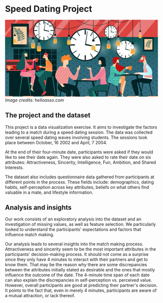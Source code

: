 # Speed Dating Project

![](images/SpeedDating.jpg)
*Image credits: helloasso.com*

## The project and the dataset
This project is a data visualization exercise. It aims to investigate the factors leading to a match during a speed dating session. The data was collected over several speed dating waves involving students. The sessions took place between October, 16 2002 and April, 7 2004.

At the end of their four-minute date, participants were asked if they would like to see their date again. They were also asked to rate their date on six attributes: Attractiveness, Sincerity, Intelligence, Fun, Ambition, and Shared Interests.

The dataset also includes questionnaire data gathered from participants at different points in the process. These fields include: demographics, dating habits, self-perception across key attributes, beliefs on what others find valuable in a mate, and lifestyle information.

## Analysis and insights
Our work consists of an exploratory analysis into the dataset and an investigation of missing values, as well as feature selection. 
We particularly looked to understand the participants' expectations and factors that influence match making. 

Our analysis leads to several insights into the match making process. 
Attractiveness and sincerity seem to be the most important attributes in the participants' decision-making process. It should not come as a surprise since they only have 4 minutes to interact with their partners and get to know them. That may be the reason why there are some discrepancies between the attributes initially stated as desirable and the ones that mostly influence the outcome of the date. The 4-minute time span of each date can also explain the discrepancies in self-perception vs. perceived value. However, overall participants are good at predicting their partner's decision. It points to the fact that, even in merely 4 minutes, participants are aware of a mutual attraction, or lack thereof. 
